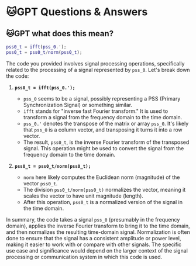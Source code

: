 # &#x1F431;GPT Questions & Answers

## &#x1F431;GPT what does this mean?

```matlab
pss0_t = ifft(pss_0.'); 
pss0_t = pss0_t/norm(pss0_t);
```

The code you provided involves signal processing operations, specifically related to the processing of a signal represented by `pss_0`. Let's break down the code:

1. **`pss0_t = ifft(pss_0.');`**
   - `pss_0` seems to be a signal, possibly representing a PSS (Primary Synchronization Signal) or something similar.
   - `ifft` stands for "inverse fast Fourier transform." It is used to transform a signal from the frequency domain to the time domain.
   - `pss_0.'` denotes the transpose of the matrix or array `pss_0`. It's likely that `pss_0` is a column vector, and transposing it turns it into a row vector.
   - The result, `pss0_t`, is the inverse Fourier transform of the transposed signal. This operation might be used to convert the signal from the frequency domain to the time domain.

2. **`pss0_t = pss0_t/norm(pss0_t);`**
   - `norm` here likely computes the Euclidean norm (magnitude) of the vector `pss0_t`.
   - The division `pss0_t/norm(pss0_t)` normalizes the vector, meaning it scales the vector to have unit magnitude (length).
   - After this operation, `pss0_t` is a normalized version of the signal in the time domain.

In summary, the code takes a signal `pss_0` (presumably in the frequency domain), applies the inverse Fourier transform to bring it to the time domain, and then normalizes the resulting time-domain signal. Normalization is often done to ensure that the signal has a consistent amplitude or power level, making it easier to work with or compare with other signals. The specific use case and significance would depend on the larger context of the signal processing or communication system in which this code is used.
